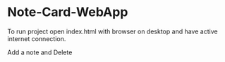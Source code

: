 # Note-Card-WebApp

To run project open index.html with browser on desktop and have active internet connection. 

Add a note and Delete
